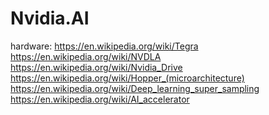 # Nvidia.AI
hardware: https://en.wikipedia.org/wiki/Tegra https://en.wikipedia.org/wiki/NVDLA https://en.wikipedia.org/wiki/Nvidia_Drive https://en.wikipedia.org/wiki/Hopper_(microarchitecture) https://en.wikipedia.org/wiki/Deep_learning_super_sampling https://en.wikipedia.org/wiki/AI_accelerator
